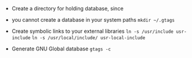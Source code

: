 
* Create a directory for holding database, since
* you cannot create a database in your system paths
```mkdir ~/.gtags```

* Create symbolic links to your external libraries
```ln -s /usr/include usr-include```
```ln -s /usr/local/include/ usr-local-include```

* Generate GNU Global database
```gtags -c```
